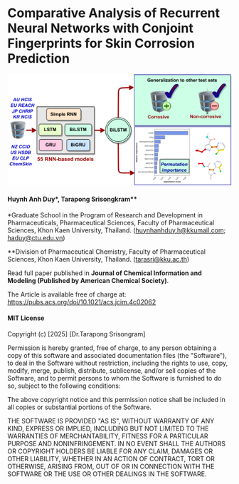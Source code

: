  # Comparative Analysis of Recurrent Neural Networks with Conjoint Fingerprints for Skin Corrosion Prediction

![Abstract Graphic](corrosion_graphic.png)

#### Huynh Anh Duy*, Tarapong Srisongkram** 

*Graduate School in the Program of Research and Development in Pharmaceuticals, Pharmaceutical Sciences, Faculty of Pharmaceutical Sciences, Khon Kaen University, Thailand. (huynhanhduy.h@kkumail.com; haduy@ctu.edu.vn)

**Division of Pharmaceutical Chemistry, Faculty of Pharmaceutical Sciences, Khon Kaen University, Thailand. (tarasri@kku.ac.th)

Read full paper published in **Journal of Chemical Information and Modeling (Published by American Chemical Society)**.

The Article is available free of charge at: https://pubs.acs.org/doi/10.1021/acs.jcim.4c02062

#### MIT License

Copyright (c) [2025] [Dr.Tarapong Srisongram]

Permission is hereby granted, free of charge, to any person obtaining a copy of this software and associated documentation files (the "Software"), to deal in the Software without restriction, including the rights to use, copy, modify, merge, publish, distribute, sublicense, and/or sell copies of the Software, and to permit persons to whom the Software is furnished to do so, subject to the following conditions:

The above copyright notice and this permission notice shall be included in all copies or substantial portions of the Software.

THE SOFTWARE IS PROVIDED "AS IS", WITHOUT WARRANTY OF ANY KIND, EXPRESS OR IMPLIED, INCLUDING BUT NOT LIMITED TO THE WARRANTIES OF MERCHANTABILITY, FITNESS FOR A PARTICULAR PURPOSE AND NONINFRINGEMENT. IN NO EVENT SHALL THE AUTHORS OR COPYRIGHT HOLDERS BE LIABLE FOR ANY CLAIM, DAMAGES OR OTHER LIABILITY, WHETHER IN AN ACTION OF CONTRACT, TORT OR OTHERWISE, ARISING FROM, OUT OF OR IN CONNECTION WITH THE SOFTWARE OR THE USE OR OTHER DEALINGS IN THE SOFTWARE.

